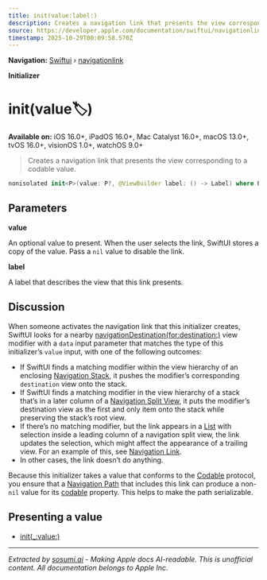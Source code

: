 ```yaml
---
title: init(value:label:)
description: Creates a navigation link that presents the view corresponding to a codable value.
source: https://developer.apple.com/documentation/swiftui/navigationlink/init(value:label:)
timestamp: 2025-10-29T00:09:58.570Z
---
```


**Navigation:** [Swiftui](/documentation/swiftui) › [navigationlink](/documentation/swiftui/navigationlink)

**Initializer**

# init(value:label:)

**Available on:** iOS 16.0+, iPadOS 16.0+, Mac Catalyst 16.0+, macOS 13.0+, tvOS 16.0+, visionOS 1.0+, watchOS 9.0+

> Creates a navigation link that presents the view corresponding to a codable value.

```swift
nonisolated init<P>(value: P?, @ViewBuilder label: () -> Label) where P : Decodable, P : Encodable, P : Hashable
```

## Parameters

**value**

An optional value to present. When the user selects the link, SwiftUI stores a copy of the value. Pass a `nil` value to disable the link.



**label**

A label that describes the view that this link presents.



## Discussion

When someone activates the navigation link that this initializer creates, SwiftUI looks for a nearby [navigationDestination(for:destination:)](/documentation/swiftui/view/navigationdestination(for:destination:)) view modifier with a `data` input parameter that matches the type of this initializer’s `value` input, with one of the following outcomes:

- If SwiftUI finds a matching modifier within the view hierarchy of an enclosing [Navigation Stack](/documentation/swiftui/navigationstack), it pushes the modifier’s corresponding `destination` view onto the stack.
- If SwiftUI finds a matching modifier in the view hierarchy of a stack that’s in a later column of a [Navigation Split View](/documentation/swiftui/navigationsplitview), it puts the modifier’s destination view as the first and only item onto the stack while preserving the stack’s root view.
- If there’s no matching modifier, but the link appears in a [List](/documentation/swiftui/list) with selection inside a leading column of a navigation split view, the link updates the selection, which might affect the appearance of a trailing view. For an example of this, see [Navigation Link](/documentation/swiftui/navigationlink).
- In other cases, the link doesn’t do anything.

Because this initializer takes a value that conforms to the [Codable](/documentation/Swift/Codable) protocol, you ensure that a [Navigation Path](/documentation/swiftui/navigationpath) that includes this link can produce a non-`nil` value for its [codable](/documentation/swiftui/navigationpath/codable) property. This helps to make the path serializable.

## Presenting a value

- [init(_:value:)](/documentation/swiftui/navigationlink/init(_:value:))

---

*Extracted by [sosumi.ai](https://sosumi.ai) - Making Apple docs AI-readable.*
*This is unofficial content. All documentation belongs to Apple Inc.*
